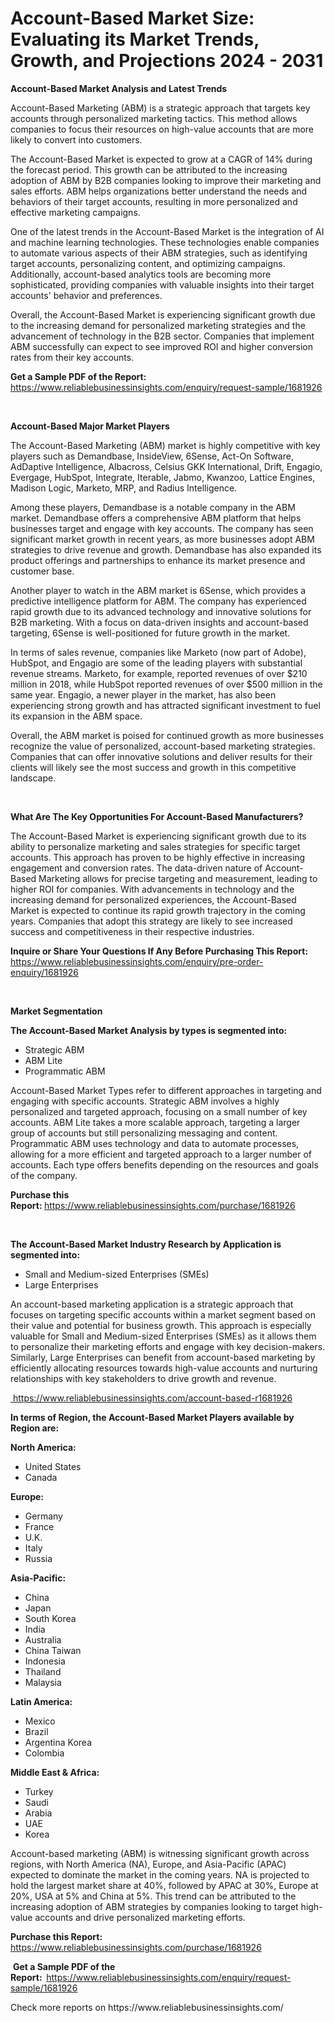 <p><h1>Account-Based Market Size: Evaluating its Market Trends, Growth, and Projections 2024 - 2031</h1></p><p><strong>Account-Based Market Analysis and Latest Trends</strong></p>
<p><p>Account-Based Marketing (ABM) is a strategic approach that targets key accounts through personalized marketing tactics. This method allows companies to focus their resources on high-value accounts that are more likely to convert into customers.</p><p>The Account-Based Market is expected to grow at a CAGR of 14% during the forecast period. This growth can be attributed to the increasing adoption of ABM by B2B companies looking to improve their marketing and sales efforts. ABM helps organizations better understand the needs and behaviors of their target accounts, resulting in more personalized and effective marketing campaigns.</p><p>One of the latest trends in the Account-Based Market is the integration of AI and machine learning technologies. These technologies enable companies to automate various aspects of their ABM strategies, such as identifying target accounts, personalizing content, and optimizing campaigns. Additionally, account-based analytics tools are becoming more sophisticated, providing companies with valuable insights into their target accounts' behavior and preferences.</p><p>Overall, the Account-Based Market is experiencing significant growth due to the increasing demand for personalized marketing strategies and the advancement of technology in the B2B sector. Companies that implement ABM successfully can expect to see improved ROI and higher conversion rates from their key accounts.</p></p>
<p><strong>Get a Sample PDF of the Report:&nbsp;</strong> <a href="https://www.reliablebusinessinsights.com/enquiry/request-sample/1681926">https://www.reliablebusinessinsights.com/enquiry/request-sample/1681926</a></p>
<p>&nbsp;</p>
<p><strong>Account-Based Major Market Players</strong></p>
<p><p>The Account-Based Marketing (ABM) market is highly competitive with key players such as Demandbase, InsideView, 6Sense, Act-On Software, AdDaptive Intelligence, Albacross, Celsius GKK International, Drift, Engagio, Evergage, HubSpot, Integrate, Iterable, Jabmo, Kwanzoo, Lattice Engines, Madison Logic, Marketo, MRP, and Radius Intelligence. </p><p>Among these players, Demandbase is a notable company in the ABM market. Demandbase offers a comprehensive ABM platform that helps businesses target and engage with key accounts. The company has seen significant market growth in recent years, as more businesses adopt ABM strategies to drive revenue and growth. Demandbase has also expanded its product offerings and partnerships to enhance its market presence and customer base.</p><p>Another player to watch in the ABM market is 6Sense, which provides a predictive intelligence platform for ABM. The company has experienced rapid growth due to its advanced technology and innovative solutions for B2B marketing. With a focus on data-driven insights and account-based targeting, 6Sense is well-positioned for future growth in the market.</p><p>In terms of sales revenue, companies like Marketo (now part of Adobe), HubSpot, and Engagio are some of the leading players with substantial revenue streams. Marketo, for example, reported revenues of over $210 million in 2018, while HubSpot reported revenues of over $500 million in the same year. Engagio, a newer player in the market, has also been experiencing strong growth and has attracted significant investment to fuel its expansion in the ABM space.</p><p>Overall, the ABM market is poised for continued growth as more businesses recognize the value of personalized, account-based marketing strategies. Companies that can offer innovative solutions and deliver results for their clients will likely see the most success and growth in this competitive landscape.</p></p>
<p>&nbsp;</p>
<p><strong>What Are The Key Opportunities For Account-Based Manufacturers?</strong></p>
<p><p>The Account-Based Market is experiencing significant growth due to its ability to personalize marketing and sales strategies for specific target accounts. This approach has proven to be highly effective in increasing engagement and conversion rates. The data-driven nature of Account-Based Marketing allows for precise targeting and measurement, leading to higher ROI for companies. With advancements in technology and the increasing demand for personalized experiences, the Account-Based Market is expected to continue its rapid growth trajectory in the coming years. Companies that adopt this strategy are likely to see increased success and competitiveness in their respective industries.</p></p>
<p><strong>Inquire or Share Your Questions If Any Before Purchasing This Report:</strong> <a href="https://www.reliablebusinessinsights.com/enquiry/pre-order-enquiry/1681926">https://www.reliablebusinessinsights.com/enquiry/pre-order-enquiry/1681926</a></p>
<p>&nbsp;</p>
<p><strong>Market Segmentation</strong></p>
<p><strong>The Account-Based Market Analysis by types is segmented into:</strong></p>
<p><ul><li>Strategic ABM</li><li>ABM Lite</li><li>Programmatic ABM</li></ul></p>
<p><p>Account-Based Market Types refer to different approaches in targeting and engaging with specific accounts. Strategic ABM involves a highly personalized and targeted approach, focusing on a small number of key accounts. ABM Lite takes a more scalable approach, targeting a larger group of accounts but still personalizing messaging and content. Programmatic ABM uses technology and data to automate processes, allowing for a more efficient and targeted approach to a larger number of accounts. Each type offers benefits depending on the resources and goals of the company.</p></p>
<p><strong>Purchase this Report:&nbsp;</strong><a href="https://www.reliablebusinessinsights.com/purchase/1681926">https://www.reliablebusinessinsights.com/purchase/1681926</a></p>
<p>&nbsp;</p>
<p><strong>The Account-Based Market Industry Research by Application is segmented into:</strong></p>
<p><ul><li>Small and Medium-sized Enterprises (SMEs)</li><li>Large Enterprises</li></ul></p>
<p><p>An account-based marketing application is a strategic approach that focuses on targeting specific accounts within a market segment based on their value and potential for business growth. This approach is especially valuable for Small and Medium-sized Enterprises (SMEs) as it allows them to personalize their marketing efforts and engage with key decision-makers. Similarly, Large Enterprises can benefit from account-based marketing by efficiently allocating resources towards high-value accounts and nurturing relationships with key stakeholders to drive growth and revenue.</p></p>
<p><a href="https://www.reliablebusinessinsights.com/account-based-r1681926">&nbsp;https://www.reliablebusinessinsights.com/account-based-r1681926</a></p>
<p><strong>In terms of Region, the Account-Based Market Players available by Region are:</strong></p>
<p>
    <p> <strong> North America: </strong>
        <ul>
            <li>United States</li>
            <li>Canada</li>
        </ul>
        </p> 
    <p> <strong> Europe: </strong>
        <ul>
            <li>Germany</li>
            <li>France</li>
            <li>U.K.</li>
            <li>Italy</li>
            <li>Russia</li>
        </ul>
        </p> 
    <p> <strong> Asia-Pacific: </strong>
        <ul>
            <li>China</li>
            <li>Japan</li>
            <li>South Korea</li>
            <li>India</li>
            <li>Australia</li>
            <li>China Taiwan</li>
            <li>Indonesia</li>
            <li>Thailand</li>
            <li>Malaysia</li>
        </ul>
        </p> 
    <p> <strong> Latin America: </strong>
        <ul>
            <li>Mexico</li>
            <li>Brazil</li>
            <li>Argentina Korea</li>
            <li>Colombia</li>
        </ul>
        </p> 
    <p> <strong> Middle East & Africa: </strong>
        <ul>
            <li>Turkey</li>
            <li>Saudi</li>
            <li>Arabia</li>
            <li>UAE</li>
            <li>Korea</li>
        </ul>
    </p>
    </p>
<p><p>Account-based marketing (ABM) is witnessing significant growth across regions, with North America (NA), Europe, and Asia-Pacific (APAC) expected to dominate the market in the coming years. NA is projected to hold the largest market share at 40%, followed by APAC at 30%, Europe at 20%, USA at 5% and China at 5%. This trend can be attributed to the increasing adoption of ABM strategies by companies looking to target high-value accounts and drive personalized marketing efforts.</p></p>
<p><strong>Purchase this Report: </strong><a href="https://www.reliablebusinessinsights.com/purchase/1681926">https://www.reliablebusinessinsights.com/purchase/1681926</a></p>
<p>&nbsp;<strong>Get a Sample PDF of the Report:&nbsp;&nbsp;</strong><a href="https://www.reliablebusinessinsights.com/enquiry/request-sample/1681926">https://www.reliablebusinessinsights.com/enquiry/request-sample/1681926</a></p>
<p><strong></strong></p>
<p>Check more reports on https://www.reliablebusinessinsights.com/</p>